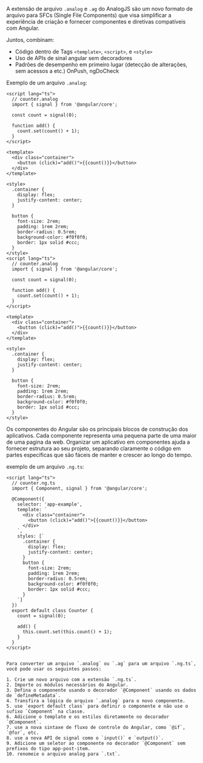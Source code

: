 A extensão de arquivo `.analog` e `.ag` do AnalogJS são um novo formato de arquivo para SFCs (Single File Components) que visa simplificar a experiência de criação e fornecer componentes e diretivas compatíveis com Angular.

Juntos, combinam:
- Código dentro de Tags `<template>`, `<script>`, e `<style>` 
- Uso de APIs de sinal angular sem decoradores
- Padrões de desempenho em primeiro lugar (detecção de alterações, sem acessos a etc.) OnPush, ngDoCheck

Exemplo de um arquivo `.analog`:
```analog
<script lang="ts">
  // counter.analog
  import { signal } from '@angular/core';

  const count = signal(0);

  function add() {
    count.set(count() + 1);
  }
</script>

<template>
  <div class="container">
    <button (click)="add()">{{count()}}</button>
  </div>
</template>

<style>
  .container {
    display: flex;
    justify-content: center;
  }

  button {
    font-size: 2rem;
    padding: 1rem 2rem;
    border-radius: 0.5rem;
    background-color: #f0f0f0;
    border: 1px solid #ccc;
  }
</style>
<script lang="ts">
  // counter.analog
  import { signal } from '@angular/core';

  const count = signal(0);

  function add() {
    count.set(count() + 1);
  }
</script>

<template>
  <div class="container">
    <button (click)="add()">{{count()}}</button>
  </div>
</template>

<style>
  .container {
    display: flex;
    justify-content: center;
  }

  button {
    font-size: 2rem;
    padding: 1rem 2rem;
    border-radius: 0.5rem;
    background-color: #f0f0f0;
    border: 1px solid #ccc;
  }
</style>
```

Os componentes do Angular são os principais blocos de construção dos aplicativos. Cada componente representa uma pequena parte de uma maior de uma pagina da web. Organizar um aplicativo em componentes ajuda a fornecer estrutura ao seu projeto, separando claramente o código em partes específicas que são fáceis de manter e crescer ao longo do tempo.

exemplo de um arquivo `.ng.ts`:
```angular
<script lang="ts">
  // counter.ng.ts
  import { Component, signal } from '@angular/core';

  @Component({
    selector: 'app-example',
    template: `
      <div class="container">
        <button (click)="add()">{{count()}}</button>
      </div>
    `,
    styles: [`
      .container {
        display: flex;
        justify-content: center;
      }
      button {
        font-size: 2rem;
        padding: 1rem 2rem;
        border-radius: 0.5rem;
        background-color: #f0f0f0;
        border: 1px solid #ccc;
      }
    `]
  })
  export default class Counter {
    count = signal(0);

    add() {
      this.count.set(this.count() + 1);
    }
  }
</script>


Para converter um arquivo `.analog` ou `.ag` para um arquivo `.ng.ts`, você pode usar os seguintes passos:

1. Crie um novo arquivo com a extensão `.ng.ts`.
2. Importe os módulos necessários do Angular.
3. Defina o componente usando o decorador `@Component` usando os dados de `defineMetadata`.
4. Transfira a lógica do arquivo `.analog` para o novo componente.
5. use `export default class` para definir o componente e não use o sufixo `Component` na classe.
6. Adicione o template e os estilos diretamente no decorador `@Component`.
7. use a nova sintaxe de fluxo de controle do Angular, como `@if`, `@for`, etc.
8. use a nova API de signal como o `input()` e `output()`.
9. Adicione um seletor ao componente no decorador `@Component` sem prefixos do tipo app-post-item.
10. renomeie o arquivo analog para `.txt`.

